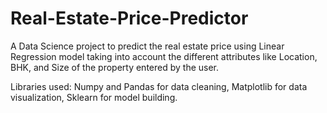 # Real-Estate-Price-Predictor
A Data Science  project to predict the real estate price using  Linear Regression model taking into account the  different attributes like Location, BHK, and Size  of the property entered by the user.

Libraries used: Numpy and Pandas for data cleaning, Matplotlib for data visualization, Sklearn for model building.
